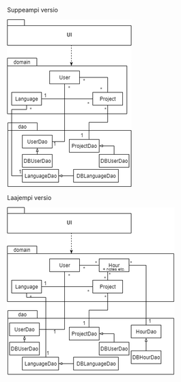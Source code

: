 Suppeampi versio

![Suppeampi arkkitehtuurikuvaus](https://raw.githubusercontent.com/Vilthsu/ot-harjoitustyo/master/dokumentaatio/kuvat/alustava-luokka-pakkauskaavio.png)


Laajempi versio

![Laajempi arkkitehtuurikuvaus](https://raw.githubusercontent.com/Vilthsu/ot-harjoitustyo/master/dokumentaatio/kuvat/laajempi-luokka-pakkauskaavio.png)
